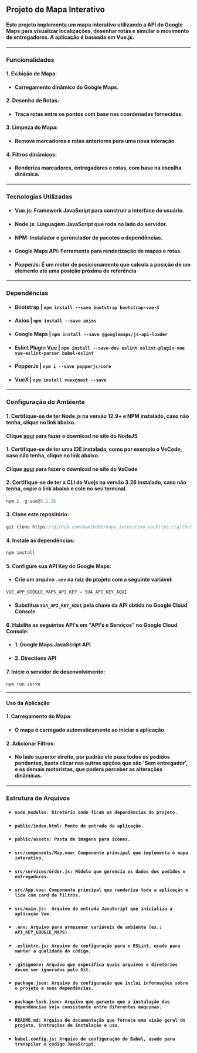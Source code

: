 ## Projeto de Mapa Interativo

#### Este projeto implementa um mapa interativo utilizando a API do Google Maps para visualizar localizações, desenhar rotas e simular o movimento de entregadores. A aplicação é baseada em Vue.js.

----------------------------------

### Funcionalidades

#### 1. Exibição de Mapa:
- #### Carregamento dinâmico do Google Maps.

#### 2. Desenho de Rotas:
- #### Traça rotas entre os pontos com base nas coordenadas fornecidas.

#### 3. Limpeza do Mapa:
- #### Remove marcadores e rotas anteriores para uma nova interação.

#### 4. Filtros dinâmicos:
- #### Renderiza marcadores, entregadores e rotas, com base na escolha dinâmica.

------------------------------

### Tecnologias Utilizadas

- #### Vue.js: Framework JavaScript para construir a interface do usuário.

- #### Node.js: Linguagem JavaScript que roda no lado do servidor.

- #### NPM: Instalador e gerenciador de pacotes e dependências.

- #### Google Maps API: Ferramenta para renderização de mapas e rotas.

- #### PopperJs: É um motor de posicionamento que calcula a posição de um elemento até uma posição próxima de referência

-------------------------------

### Dependências

- #### Bootstrap | ``npm install --save bootstrap bootstrap-vue-3``
- #### Axios | ``npm install --save axios``
- #### Google Maps | ``npm install --save @googlemaps/js-api-loader``
- #### Eslint Plugin Vue | ``npm install --save-dev eslint eslint-plugin-vue vue-eslint-parser babel-eslint ``
- #### PopperJs | ``npm i --save popperjs/core``
- #### VueX | ``npm install vuex@next --save``

-------------------------------

### Configuração do Ambiente

#### 1. Certifique-se de ter Node.js na versão 12.9+ e NPM instalado, caso não tenha, clique no link abaixo.
#### Clique [aqui](https://nodejs.org/en/download/prebuilt-installer/current) para fazer o download no site do NodeJS

#### 1. Certifique-se de ter uma IDE instalada, como por exemplo o VsCode, caso não tenha, clique no link abaixo.
#### Clique [aqui](https://code.visualstudio.com/Download) para fazer o download no site do VsCode

#### 2. Certifique-se de ter a CLI do Vuejs na versão 3.26 instalado, caso não tenha, copie o link abaixo e cole no seu terminal.
```javascript
npm i -g vue@3.2.26
```

#### 3. Clone este repositório:
```javascript
git clone https://github.com/Namibo06/mapa_interativo_vuehttps://github.com/Namibo06/mapa_interativo_vue
```

#### 4. Instale as dependências:
```javascript
npm install
```

#### 5. Configure sua API Key do Google Maps:
- #### Crie um arquivo ``.env`` na raiz do projeto com a seguinte variável:
```javascript
VUE_APP_GOOGLE_MAPS_API_KEY = SUA_API_KEY_AQUI
```
- #### Substitua ``SUA_API_KEY_AQUI`` pela chave da API obtida no Google Cloud Console.

#### 6. Habilite as seguintes API's em "API's e Serviços" no Google Cloud Console:
- #### 1. Google Maps JavaScript API
- #### 2. Directions API

#### 7. Inicie o servidor de desenvolvimento:
```javascript
npm run serve
```

--------------------------

#### Uso da Aplicação
#### 1. Carregamento do Mapa:
- #### O mapa é carregado automaticamente ao iniciar a aplicação.

#### 2. Adicionar Filtros:
- #### No lado superior direito, por padrão ele puxa todos os pedidos pendentes, basta clicar nas outras opções que são 'Sem entregador', e os demais motoristas, que poderá perceber as alterações dinâmicas.

-------------------------

### Estrutura de Arquivos
- #### ``node_modules: Diretório onde ficam as dependências do projeto.``

- #### ``public/index.html: Ponto de entrada da aplicação.``

- #### ``public/assets: Pasta de imagens para icones.``

- #### ``src/components/Map.vue: Componente principal que implementa o mapa interativo.``

- #### ``src/services/order.js: Módulo que gerencia os dados dos pedidos e entregadores.``

- #### ``src/App.vue: Componente principal que renderiza toda a aplicação e lida com card de filtros.``

- #### ``src/main.js:  Arquivo de entrada JavaScript que inicializa a aplicação Vue.``

- #### ``.env: Arquivo para armazenar variáveis de ambiente (ex.: API_KEY_GOOGLE_MAPS).``

- #### ``.eslintrc.js: Arquivo de configuração para o ESLint, usado para manter a qualidade do código.``

- #### ``.gitignore: Arquivo que especifica quais arquivos e diretórios devem ser ignorados pelo Git.``

- #### ``package.json: Arquivo de configuração que inclui informações sobre o projeto e suas dependências.``

- #### ``package-lock.json: Arquivo que garante que a instalação das dependências seja consistente entre diferentes máquinas.``

- #### ``README.md: Arquivo de documentação que fornece uma visão geral do projeto, instruções de instalação e uso.``

- #### ``babel.config.js: Arquivo de configuração do Babel, usado para transpilar o código JavaScript.``
